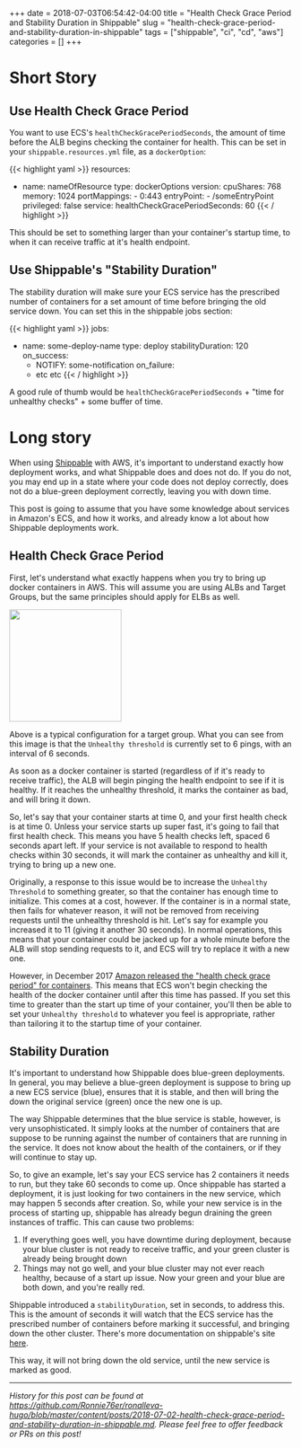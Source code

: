 +++ 
date = 2018-07-03T06:54:42-04:00
title = "Health Check Grace Period and Stability Duration in Shippable"
slug = "health-check-grace-period-and-stability-duration-in-shippable" 
tags = ["shippable", "ci", "cd", "aws"]
categories = []
+++

# Short Story

## Use Health Check Grace Period

You want to use ECS's `healthCheckGracePeriodSeconds`, the amount of time before the ALB begins checking the container for health. This can be set in your `shippable.resources.yml` file, as a `dockerOption`:

{{< highlight yaml >}}
resources:
  - name: nameOfResource
    type: dockerOptions
    version:
      cpuShares: 768
      memory: 1024
      portMappings:
        - 0:443
      entryPoint:
        - /someEntryPoint
      privileged: false
      service:
        healthCheckGracePeriodSeconds: 60
{{< / highlight >}}

This should be set to something larger than your container's startup time, to when it can receive traffic at it's health endpoint.

## Use Shippable's "Stability Duration"

The stability duration will make sure your ECS service has the prescribed number of containers for a set amount of time before bringing the old service down. You can set this in the shippable jobs section:

{{< highlight yaml >}}
jobs:
  - name: some-deploy-name
    type: deploy
    stabilityDuration: 120
    on_success:
      - NOTIFY: some-notification
    on_failure:
      - etc etc
{{< / highlight >}}

A good rule of thumb would be `healthCheckGracePeriodSeconds` + "time for unhealthy checks" + some buffer of time.

# Long story

When using [Shippable](https://shippable.com) with AWS, it's important to understand exactly how deployment works, and what Shippable does and does not do. If you do not, you may end up in a state where your code does not deploy correctly, does not do a blue-green deployment correctly, leaving you with down time.

This post is going to assume that you have some knowledge about services in Amazon's ECS, and how it works, and already know a lot about how Shippable deployments work.

## Health Check Grace Period

First, let's understand what exactly happens when you try to bring up docker containers in AWS. This will assume you are using ALBs and Target Groups, but the same principles should apply for ELBs as well.

<img src="/images/bypost/health-check-grace-period-and-stability-duration-in-shippable/health-check-example.png" height="200">

Above is a typical configuration for a target group. What you can see from this image is that the `Unhealthy threshold` is currently set to 6 pings, with an interval of 6 seconds. 

As soon as a docker container is started (regardless of if it's ready to receive traffic), the ALB will begin pinging the health endpoint to see if it is healthy. If it reaches the unhealthy threshold, it marks the container as bad, and will bring it down. 

So, let's say that your container starts at time 0, and your first health check is at time 0. Unless your service starts up super fast, it's going to fail that first health check. This means you have 5 health checks left, spaced 6 seconds apart left. If your service is not available to respond to health checks within 30 seconds, it will mark the container as unhealthy and kill it, trying to bring up a new one.

Originally, a response to this issue would be to increase the `Unhealthy Threshold` to something greater, so that the container has enough time to initialize. This comes at a cost, however. If the container is in a normal state, then fails for whatever reason, it will not be removed from receiving requests until the unhealthy threshold is hit. Let's say for example you increased it to 11 (giving it another 30 seconds). In normal operations, this means that your container could be jacked up for a whole minute before the ALB will stop sending requests to it, and ECS will try to replace it with a new one.

However, in December 2017 [Amazon released the "health check grace period" for containers](https://aws.amazon.com/about-aws/whats-new/2017/12/amazon-ecs-adds-elb-health-check-grace-period/). This means that ECS won't begin checking the health of the docker container until after this time has passed. If you set this time to greater than the start up time of your container, you'll then be able to set your `Unhealthy threshold` to whatever you feel is appropriate, rather than tailoring it to the startup time of your container.

## Stability Duration

It's important to understand how Shippable does blue-green deployments. In general, you may believe a blue-green deployment is suppose to bring up a new ECS service (blue), ensures that it is stable, and then will bring the down the original service (green) once the new one is up.

The way Shippable determines that the blue service is stable, however, is very unsophisticated. It simply looks at the number of containers that are suppose to be running against the number of containers that are running in the service. It does not know about the health of the containers, or if they will continue to stay up.

So, to give an example, let's say your ECS service has 2 containers it needs to run, but they take 60 seconds to come up. Once shippable has started a deployment, it is just looking for two containers in the new service, which may happen 5 seconds after creation. So, while your new service is in the process of starting up, shippable has already begun draining the green instances of traffic. This can cause two problems:

1. If everything goes well, you have downtime during deployment, because your blue cluster is not ready to receive traffic, and your green cluster is already being brought down
2. Things may not go well, and your blue cluster may not ever reach healthy, because of a start up issue. Now your green and your blue are both down, and you're really red.

Shippable introduced a `stabilityDuration`, set in seconds, to address this. This is the amount of seconds it will watch that the ECS service has the prescribed number of containers before marking it successful, and bringing down the other cluster. There's more documentation on shippable's site [here](http://docs.shippable.com/deploy/deployment-method-blue-green/#validating-the-health-of-an-blue-green-deployment). 

This way, it will not bring down the old service, until the new service is marked as good.

---

_History for this post can be found at https://github.com/Ronnie76er/ronalleva-hugo/blob/master/content/posts/2018-07-02-health-check-grace-period-and-stability-duration-in-shippable.md. Please feel free to offer feedback or PRs on this post!_


